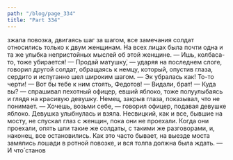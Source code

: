 ```yaml
---
path: "/blog/page_334"
title: "Part 334"
---
```


зжала повозка, двигаясь шаг за шагом, все замечания солдат относились только к двум женщинам. На всех лицах была почти одна и та же улыбка непристойных мыслей об этой женщине.
— Ишь, колбаса-то, тоже убирается!
— Продай матушку̀, — ударяя на последнем слоге, говорил другой солдат, обращаясь к немцу, который, опустив глаза, сердито и испуганно шел широким шагом.
— Эк убралась как! То-то черти!
— Вот бы тебе к ним стоять, Федотов!
— Видали, брат!
— Куда вы? — спрашивал пехотный офицер, евший яблоко, тоже полуулыбаясь и глядя на красивую девушку.
Немец, закрыв глаза, показывал, что не понимает.
— Хочешь, возьми себе, — говорил офицер, подавая девушке яблоко.
Девушка улыбнулась и взяла. Несвицкий, как и все, бывшие на мосту, не спускал глаз с женщин, пока они не проехали. Когда они проехали, опять шли такие же солдаты, с такими же разговорами, и, наконец, все остановились. Как это часто бывает, на выезде моста замялись лошади в ротной повозке, и вся толпа должна была ждать.
— И что́ станов
